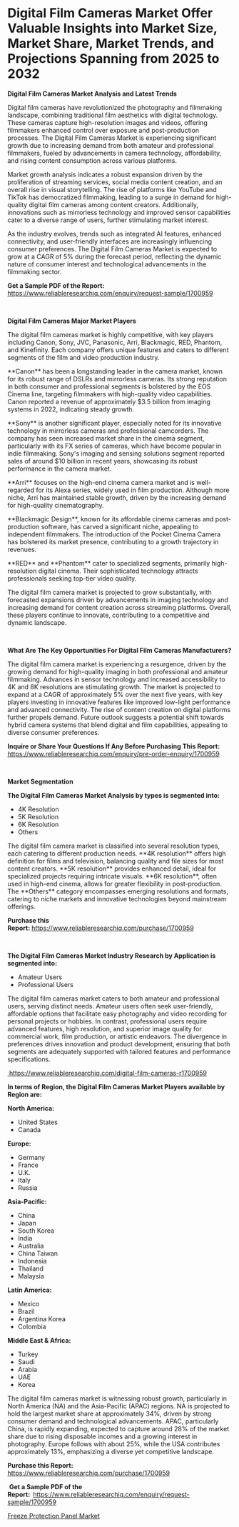 <p><h1>Digital Film Cameras Market Offer Valuable Insights into Market Size, Market Share, Market Trends, and Projections Spanning from 2025 to 2032</h1></p><p><strong>Digital Film Cameras Market Analysis and Latest Trends</strong></p>
<p><p>Digital film cameras have revolutionized the photography and filmmaking landscape, combining traditional film aesthetics with digital technology. These cameras capture high-resolution images and videos, offering filmmakers enhanced control over exposure and post-production processes. The Digital Film Cameras Market is experiencing significant growth due to increasing demand from both amateur and professional filmmakers, fueled by advancements in camera technology, affordability, and rising content consumption across various platforms.</p><p>Market growth analysis indicates a robust expansion driven by the proliferation of streaming services, social media content creation, and an overall rise in visual storytelling. The rise of platforms like YouTube and TikTok has democratized filmmaking, leading to a surge in demand for high-quality digital film cameras among content creators. Additionally, innovations such as mirrorless technology and improved sensor capabilities cater to a diverse range of users, further stimulating market interest.</p><p>As the industry evolves, trends such as integrated AI features, enhanced connectivity, and user-friendly interfaces are increasingly influencing consumer preferences. The Digital Film Cameras Market is expected to grow at a CAGR of 5% during the forecast period, reflecting the dynamic nature of consumer interest and technological advancements in the filmmaking sector.</p></p>
<p><strong>Get a Sample PDF of the Report:&nbsp;</strong> <a href="https://www.reliableresearchiq.com/enquiry/request-sample/1700959?utm_campaign=2444&utm_medium=2&utm_source=Github&utm_content=ia&utm_term=15022025&utm_id=digital-film-cameras">https://www.reliableresearchiq.com/enquiry/request-sample/1700959</a></p>
<p>&nbsp;</p>
<p><strong>Digital Film Cameras Major Market Players</strong></p>
<p><p>The digital film cameras market is highly competitive, with key players including Canon, Sony, JVC, Panasonic, Arri, Blackmagic, RED, Phantom, and Kinefinity. Each company offers unique features and caters to different segments of the film and video production industry.</p><p>**Canon** has been a longstanding leader in the camera market, known for its robust range of DSLRs and mirrorless cameras. Its strong reputation in both consumer and professional segments is bolstered by the EOS Cinema line, targeting filmmakers with high-quality video capabilities. Canon reported a revenue of approximately $3.5 billion from imaging systems in 2022, indicating steady growth.</p><p>**Sony** is another significant player, especially noted for its innovative technology in mirrorless cameras and professional camcorders. The company has seen increased market share in the cinema segment, particularly with its FX series of cameras, which have become popular in indie filmmaking. Sony's imaging and sensing solutions segment reported sales of around $10 billion in recent years, showcasing its robust performance in the camera market.</p><p>**Arri** focuses on the high-end cinema camera market and is well-regarded for its Alexa series, widely used in film production. Although more niche, Arri has maintained stable growth, driven by the increasing demand for high-quality cinematography.</p><p>**Blackmagic Design**, known for its affordable cinema cameras and post-production software, has carved a significant niche, appealing to independent filmmakers. The introduction of the Pocket Cinema Camera has bolstered its market presence, contributing to a growth trajectory in revenues.</p><p>**RED** and **Phantom** cater to specialized segments, primarily high-resolution digital cinema. Their sophisticated technology attracts professionals seeking top-tier video quality.</p><p>The digital film camera market is projected to grow substantially, with forecasted expansions driven by advancements in imaging technology and increasing demand for content creation across streaming platforms. Overall, these players continue to innovate, contributing to a competitive and dynamic landscape.</p></p>
<p>&nbsp;</p>
<p><strong>What Are The Key Opportunities For Digital Film Cameras Manufacturers?</strong></p>
<p><p>The digital film camera market is experiencing a resurgence, driven by the growing demand for high-quality imaging in both professional and amateur filmmaking. Advances in sensor technology and increased accessibility to 4K and 8K resolutions are stimulating growth. The market is projected to expand at a CAGR of approximately 5% over the next five years, with key players investing in innovative features like improved low-light performance and advanced connectivity. The rise of content creation on digital platforms further propels demand. Future outlook suggests a potential shift towards hybrid camera systems that blend digital and film capabilities, appealing to diverse consumer preferences.</p></p>
<p><strong>Inquire or Share Your Questions If Any Before Purchasing This Report:</strong> <a href="https://www.reliableresearchiq.com/enquiry/pre-order-enquiry/1700959?utm_campaign=2444&utm_medium=2&utm_source=Github&utm_content=ia&utm_term=15022025&utm_id=digital-film-cameras">https://www.reliableresearchiq.com/enquiry/pre-order-enquiry/1700959</a></p>
<p>&nbsp;</p>
<p><strong>Market Segmentation</strong></p>
<p><strong>The Digital Film Cameras Market Analysis by types is segmented into:</strong></p>
<p><ul><li>4K Resolution</li><li>5K Resolution</li><li>6K Resolution</li><li>Others</li></ul></p>
<p><p>The digital film camera market is classified into several resolution types, each catering to different production needs. **4K resolution** offers high definition for films and television, balancing quality and file sizes for most content creators. **5K resolution** provides enhanced detail, ideal for specialized projects requiring intricate visuals. **6K resolution**, often used in high-end cinema, allows for greater flexibility in post-production. The **Others** category encompasses emerging resolutions and formats, catering to niche markets and innovative technologies beyond mainstream offerings.</p></p>
<p><strong>Purchase this Report:&nbsp;</strong><a href="https://www.reliableresearchiq.com/purchase/1700959?utm_campaign=2444&utm_medium=2&utm_source=Github&utm_content=ia&utm_term=15022025&utm_id=digital-film-cameras">https://www.reliableresearchiq.com/purchase/1700959</a></p>
<p>&nbsp;</p>
<p><strong>The Digital Film Cameras Market Industry Research by Application is segmented into:</strong></p>
<p><ul><li>Amateur Users</li><li>Professional Users</li></ul></p>
<p><p>The digital film cameras market caters to both amateur and professional users, serving distinct needs. Amateur users often seek user-friendly, affordable options that facilitate easy photography and video recording for personal projects or hobbies. In contrast, professional users require advanced features, high resolution, and superior image quality for commercial work, film production, or artistic endeavors. The divergence in preferences drives innovation and product development, ensuring that both segments are adequately supported with tailored features and performance specifications.</p></p>
<p><a href="https://www.reliableresearchiq.com/digital-film-cameras-r1700959?utm_campaign=2444&utm_medium=2&utm_source=Github&utm_content=ia&utm_term=15022025&utm_id=digital-film-cameras">&nbsp;https://www.reliableresearchiq.com/digital-film-cameras-r1700959</a></p>
<p><strong>In terms of Region, the Digital Film Cameras Market Players available by Region are:</strong></p>
<p>
    <p> <strong> North America: </strong>
        <ul>
            <li>United States</li>
            <li>Canada</li>
        </ul>
        </p> 
    <p> <strong> Europe: </strong>
        <ul>
            <li>Germany</li>
            <li>France</li>
            <li>U.K.</li>
            <li>Italy</li>
            <li>Russia</li>
        </ul>
        </p> 
    <p> <strong> Asia-Pacific: </strong>
        <ul>
            <li>China</li>
            <li>Japan</li>
            <li>South Korea</li>
            <li>India</li>
            <li>Australia</li>
            <li>China Taiwan</li>
            <li>Indonesia</li>
            <li>Thailand</li>
            <li>Malaysia</li>
        </ul>
        </p> 
    <p> <strong> Latin America: </strong>
        <ul>
            <li>Mexico</li>
            <li>Brazil</li>
            <li>Argentina Korea</li>
            <li>Colombia</li>
        </ul>
        </p> 
    <p> <strong> Middle East & Africa: </strong>
        <ul>
            <li>Turkey</li>
            <li>Saudi</li>
            <li>Arabia</li>
            <li>UAE</li>
            <li>Korea</li>
        </ul>
    </p>
    </p>
<p><p>The digital film cameras market is witnessing robust growth, particularly in North America (NA) and the Asia-Pacific (APAC) regions. NA is projected to hold the largest market share at approximately 34%, driven by strong consumer demand and technological advancements. APAC, particularly China, is rapidly expanding, expected to capture around 28% of the market share due to rising disposable incomes and a growing interest in photography. Europe follows with about 25%, while the USA contributes approximately 13%, emphasizing a diverse yet competitive landscape.</p></p>
<p><strong>Purchase this Report: </strong><a href="https://www.reliableresearchiq.com/purchase/1700959?utm_campaign=2444&utm_medium=2&utm_source=Github&utm_content=ia&utm_term=15022025&utm_id=digital-film-cameras">https://www.reliableresearchiq.com/purchase/1700959</a></p>
<p>&nbsp;<strong>Get a Sample PDF of the Report:&nbsp;&nbsp;</strong><a href="https://www.reliableresearchiq.com/enquiry/request-sample/1700959?utm_campaign=2444&utm_medium=2&utm_source=Github&utm_content=ia&utm_term=15022025&utm_id=digital-film-cameras">https://www.reliableresearchiq.com/enquiry/request-sample/1700959</a></p>
<p><strong></strong></p>
<p><p><a href="https://github.com/danikabiele541/Market-Research-Report-List-1/blob/main/freeze-protection-panel-market.md?utm_campaign=2444&utm_medium=2&utm_source=Github&utm_content=ia&utm_term=15022025&utm_id=digital-film-cameras">Freeze Protection Panel Market</a></p></p>